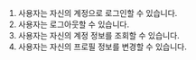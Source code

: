 1. 사용자는 자신의 계정으로 로그인할 수 있습니다.
2. 사용자는 로그아웃할 수 있습니다.
3. 사용자는 자신의 계정 정보를 조회할 수 있습니다.
4. 사용자는 자신의 프로필 정보를 변경할 수 있습니다.